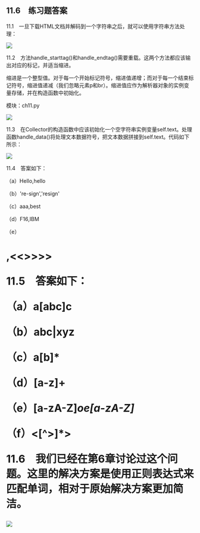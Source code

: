    

## 11.6　练习题答案

11.1　一旦下载HTML文档并解码到一个字符串之后，就可以使用字符串方法处理：

![](0-Assets/Epubook/程序员编程语言经典合集（计算机科学丛书5册套装），javapython编程语言含经典教材龙书《编译原理》%20(Bruce%20Eckel%20%20Alfred%20V.%20Aho%20%20Monica%20S.%20Lam%20etc.)%20(Z-Library)/images/image09288.jpeg)

11.2　方法handle_starttag()和handle_endtag()需要重载。这两个方法都应该输出对应的标记，并适当缩进。

缩进是一个整型值。对于每一个开始标记符号，缩进值递增；而对于每一个结束标记符号，缩进值递减（我们忽略元素p和br）。缩进值应作为解析器对象的实例变量存储，并在构造函数中初始化。

模块：ch11.py

![](0-Assets/Epubook/程序员编程语言经典合集（计算机科学丛书5册套装），javapython编程语言含经典教材龙书《编译原理》%20(Bruce%20Eckel%20%20Alfred%20V.%20Aho%20%20Monica%20S.%20Lam%20etc.)%20(Z-Library)/images/image09289.jpeg)

11.3　在Collector的构造函数中应该初始化一个空字符串实例变量self.text。处理函数handle_data()将处理文本数据符号，把文本数据拼接到self.text。代码如下所示：

![](0-Assets/Epubook/程序员编程语言经典合集（计算机科学丛书5册套装），javapython编程语言含经典教材龙书《编译原理》%20(Bruce%20Eckel%20%20Alfred%20V.%20Aho%20%20Monica%20S.%20Lam%20etc.)%20(Z-Library)/images/image09290.jpeg)

11.4　答案如下：

（a）Hello,hello

（b）'re-sign','resign'

（c）aaa,best

（d）F16,IBM

（e）<h1>,<<>>>>

11.5　答案如下：

（a）a[abc]c

（b）abc|xyz

（c）a[b]*

（d）[a-z]+

（e）[a-zA-Z]*oe[a-zA-Z]*

（f）<[^>]*>

11.6　我们已经在第6章讨论过这个问题。这里的解决方案是使用正则表达式来匹配单词，相对于原始解决方案更加简洁。

![](0-Assets/Epubook/程序员编程语言经典合集（计算机科学丛书5册套装），javapython编程语言含经典教材龙书《编译原理》%20(Bruce%20Eckel%20%20Alfred%20V.%20Aho%20%20Monica%20S.%20Lam%20etc.)%20(Z-Library)/images/image09291.jpeg)